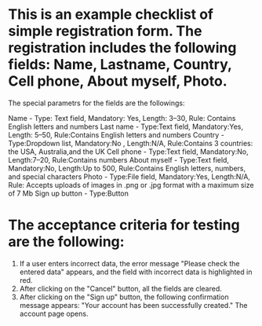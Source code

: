 # This is an example checklist of simple registration form. The registration includes the following fields: Name, Lastname, Country, Cell phone, About myself, Photo.
The special parametrs for the fields are the followings:
       
Name -  Type: Text field, Mandatory: Yes, Length: 3–30, Rule: Contains English letters and numbers
Last name - Type:Text field,  Mandatory:Yes, Length: 5–50, Rule:Contains English letters and numbers
Country - Type:Dropdown list, Mandatory:No ,  Length:N/A, Rule:Contains 3 countries: the USA, Australia,and the UK
Cell phone - Type:Text field, Mandatory:No,  Length:7–20, Rule:Contains numbers
About myself - Type:Text field, Mandatory:No,  Length:Up to 500, Rule:Contains English letters, numbers, and special characters
Photo - Type:File field, Mandatory:Yes,  Length:N/A, Rule: Accepts uploads of images in .png or .jpg format with a maximum size of 7 Mb
Sign up button - Type:Button


# The acceptance criteria for testing are the following:
1. If a user enters incorrect data, the error message "Please check the entered data" appears,
and the field with incorrect data is highlighted in red.
2. After clicking on the "Cancel" button, all the fields are cleared.
3. After clicking on the "Sign up" button, the following confirmation message appears: "Your
account has been successfully created." The account page opens.
